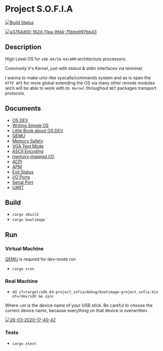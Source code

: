 # Project S.O.F.I.A

[![Build Status](https://travis-ci.com/razor-team/project-sofia.svg?branch=master)](https://travis-ci.com/razor-team/project-sofia)

<a href="https://imgbb.com/"><img src="https://i.ibb.co/ryRzVmB/a3764d00-162d-11ea-9fd4-75bbe997bb43.jpg" alt="a3764d00-162d-11ea-9fd4-75bbe997bb43" border="0"></a>

## Description

High Level OS for `x86-64/IA-64/ARM` architecture processors.

Commonly it's Kernel, just with stdout & stdin interfaces via terminal.

I wanna to make unix-like syscalls/commands system and as is open the `HTTP API` for more global extending the OS via many other remote modules wich will be able to work with `OS Kernel` throughout `NET` packages transport protocols.

## Documents

* [OS DEV](https://wiki.osdev.org/Expanded_Main_Page)
* [Writing Simple OS](https://www.cs.bham.ac.uk/~exr/lectures/opsys/10_11/lectures/os-dev.pdf)
* [Little Book about OS DEV](https://littleosbook.github.io/)
* [QEMU](https://www.qemu.org/)
* [Memory Safety](https://en.wikipedia.org/wiki/Memory_safety)
* [VGA Text Mode](https://en.wikipedia.org/wiki/VGA-compatible_text_mode)
* [ASCII Encoding](https://en.wikipedia.org/wiki/ASCII)
* [memory-mapped I/O](https://en.wikipedia.org/wiki/Memory-mapped_I/O)
* [ACPI](https://wiki.osdev.org/ACPI)
* [APM](https://wiki.osdev.org/APM)
* [Exit Status](https://en.wikipedia.org/wiki/Exit_status)
* [I/O Ports](https://wiki.osdev.org/I/O_Ports#The_list)
* [Serial Port](https://en.wikipedia.org/wiki/Serial_port)
* [UART](https://en.wikipedia.org/wiki/Universal_asynchronous_receiver-transmitter)

## Build

* `cargo xbuild`
* `cargo bootimage`

## Run

### Virtual Machine

[QEMU](https://www.qemu.org/) is requred for dev-mode run

* `cargo xrun`

### Real Machine

* `dd if=target/x86_64-project_sofia/debug/bootimage-project_sofia.bin of=/dev/sdX && sync`

Where `sdX` is the device name of your USB stick. Be careful to choose the correct device name, because everything on that device is overwritten.

<a href="https://ibb.co/5n6Ln4z"><img src="https://i.ibb.co/1dLTdQp/26-03-2020-17-40-42.png" alt="26-03-2020-17-40-42" border="0"></a>

### Tests

* `cargo xtest`
